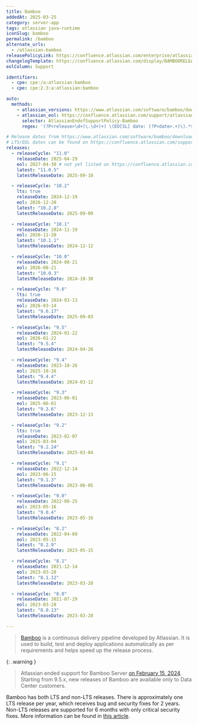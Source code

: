 ```yaml
---
title: Bamboo
addedAt: 2025-03-25
category: server-app
tags: atlassian java-runtime
iconSlug: bamboo
permalink: /bamboo
alternate_urls:
  - /atlassian-bamboo
releasePolicyLink: https://confluence.atlassian.com/enterprise/atlassian-enterprise-releases-948227420.html
changelogTemplate: https://confluence.atlassian.com/display/BAMBOORELEASES/Bamboo+__RELEASE_CYCLE__+release+notes
eolColumn: Support

identifiers:
  - cpe: cpe:/a:atlassian:bamboo
  - cpe: cpe:2.3:a:atlassian:bamboo

auto:
  methods:
    - atlassian_versions: https://www.atlassian.com/software/bamboo/download-archives
    - atlassian_eol: https://confluence.atlassian.com/support/atlassian-support-end-of-life-policy-201851003.html
      selector: AtlassianEndofSupportPolicy-Bamboo
      regex: '(?P<release>\d+(\.\d+)+) \(EO[SL] date: (?P<date>.+)\).*$'

# Release dates from https://www.atlassian.com/software/bamboo/download-archives.
# LTS/EOL dates can be found on https://confluence.atlassian.com/support/atlassian-support-end-of-life-policy-201851003.html
releases:
  - releaseCycle: "11.0"
    releaseDate: 2025-04-29
    eol: 2027-04-30 # not yet listed on https://confluence.atlassian.com/support/atlassian-support-end-of-life-policy-201851003.html
    latest: "11.0.5"
    latestReleaseDate: 2025-09-10

  - releaseCycle: "10.2"
    lts: true
    releaseDate: 2024-12-19
    eol: 2026-12-20
    latest: "10.2.8"
    latestReleaseDate: 2025-09-09

  - releaseCycle: "10.1"
    releaseDate: 2024-11-19
    eol: 2026-11-20
    latest: "10.1.1"
    latestReleaseDate: 2024-12-12

  - releaseCycle: "10.0"
    releaseDate: 2024-08-21
    eol: 2026-08-21
    latest: "10.0.3"
    latestReleaseDate: 2024-10-30

  - releaseCycle: "9.6"
    lts: true
    releaseDate: 2024-03-13
    eol: 2026-03-14
    latest: "9.6.17"
    latestReleaseDate: 2025-09-03

  - releaseCycle: "9.5"
    releaseDate: 2024-01-22
    eol: 2026-01-22
    latest: "9.5.4"
    latestReleaseDate: 2024-04-26

  - releaseCycle: "9.4"
    releaseDate: 2023-10-26
    eol: 2025-10-26
    latest: "9.4.4"
    latestReleaseDate: 2024-03-12

  - releaseCycle: "9.3"
    releaseDate: 2023-06-01
    eol: 2025-06-01
    latest: "9.3.6"
    latestReleaseDate: 2023-12-13

  - releaseCycle: "9.2"
    lts: true
    releaseDate: 2023-02-07
    eol: 2025-03-04
    latest: "9.2.24"
    latestReleaseDate: 2025-03-04

  - releaseCycle: "9.1"
    releaseDate: 2022-12-14
    eol: 2023-06-15
    latest: "9.1.3"
    latestReleaseDate: 2023-06-05

  - releaseCycle: "9.0"
    releaseDate: 2022-08-25
    eol: 2023-05-16
    latest: "9.0.4"
    latestReleaseDate: 2023-05-16

  - releaseCycle: "8.2"
    releaseDate: 2022-04-09
    eol: 2023-05-15
    latest: "8.2.9"
    latestReleaseDate: 2023-05-15

  - releaseCycle: "8.1"
    releaseDate: 2021-12-14
    eol: 2023-03-28
    latest: "8.1.12"
    latestReleaseDate: 2023-03-28

  - releaseCycle: "8.0"
    releaseDate: 2021-07-29
    eol: 2023-03-28
    latest: "8.0.13"
    latestReleaseDate: 2023-03-28

---
```


> [Bamboo](https://www.atlassian.com/software/bamboo) is a continuous delivery pipeline developed by Atlassian. It is
> used to build, test and deploy applications automatically as per requirements and helps speed up the release process.

{: .warning }

> Atlassian ended support for Bamboo Server [on February 15, 2024](https://www.atlassian.com/migration/assess/journey-to-cloud).
> Starting from 9.5.x, new releases of Bamboo are available only to Data Center customers.

Bamboo has both LTS and non-LTS releases. There is approximately one LTS release per year, which receives bug and
security fixes for 2 years. Non-LTS releases are supported for 6 months with only critical security fixes. More
information can be found in [this article](https://www.atlassian.com/blog/enterprise/introducing-enterprise-releases).
